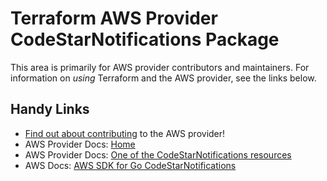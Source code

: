 # Terraform AWS Provider CodeStarNotifications Package

This area is primarily for AWS provider contributors and maintainers. For information on _using_ Terraform and the AWS provider, see the links below.

## Handy Links

* [Find out about contributing](https://hashicorp.github.io/terraform-provider-aws/#contribute) to the AWS provider!
* AWS Provider Docs: [Home](https://registry.terraform.io/providers/hashicorp/aws/latest/docs)
* AWS Provider Docs: [One of the CodeStarNotifications resources](https://registry.terraform.io/providers/hashicorp/aws/latest/docs/resources/codestarnotifications_notification_rule)
* AWS Docs: [AWS SDK for Go CodeStarNotifications](https://docs.aws.amazon.com/sdk-for-go/api/service/codestarnotifications/)

